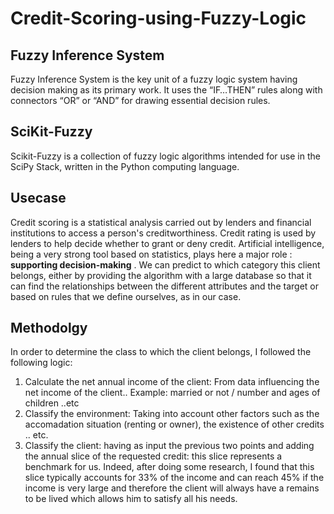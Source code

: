 # Credit-Scoring-using-Fuzzy-Logic

## Fuzzy Inference System
Fuzzy Inference System is the key unit of a fuzzy logic system having decision making as its primary work. It uses the “IF…THEN” rules along with connectors “OR” or “AND” for drawing essential decision rules.

## SciKit-Fuzzy
Scikit-Fuzzy is a collection of fuzzy logic algorithms intended for use in the SciPy Stack, written in the Python computing language.

## Usecase 
Credit scoring is a statistical analysis carried out by lenders and financial institutions to access a person's creditworthiness. Credit rating is used by lenders to help decide whether to grant or deny credit.
Artificial intelligence, being a very strong tool based on statistics, plays here a major role : **supporting decision-making** . We can predict to which category this client belongs, either by providing the algorithm with a large database so that it can find the relationships between the different attributes and the target or based on rules that we define ourselves, as in our case.

## Methodolgy 
In order to determine the class to which the client belongs, I followed the following logic:
1. Calculate the net annual income of the client:
From data influencing the net income of the client.. 
Example: married or not / number and ages of children ..etc
2. Classify the environment:
Taking into account other factors such as the accomadation situation (renting or owner), the existence of other credits .. etc.
3. Classify the client: having as input the previous two points and adding the annual slice of the requested credit: this slice represents a benchmark for us. Indeed, after
doing some research, I found that this slice typically accounts for 33% of the income and can reach 45% if the income is very large and therefore the client will always have a
remains to be lived which allows him to satisfy all his needs.

